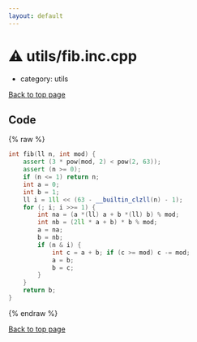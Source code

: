 ```yaml
---
layout: default
---
```


<!-- mathjax config similar to math.stackexchange -->
<script type="text/javascript" async
  src="https://cdnjs.cloudflare.com/ajax/libs/mathjax/2.7.5/MathJax.js?config=TeX-MML-AM_CHTML">
</script>
<script type="text/x-mathjax-config">
  MathJax.Hub.Config({
    TeX: { equationNumbers: { autoNumber: "AMS" }},
    tex2jax: {
      inlineMath: [ ['$','$'] ],
      processEscapes: true
    },
    "HTML-CSS": { matchFontHeight: false },
    displayAlign: "left",
    displayIndent: "2em"
  });
</script>

<script type="text/javascript" src="https://cdnjs.cloudflare.com/ajax/libs/jquery/3.4.1/jquery.min.js"></script>
<script src="https://cdn.jsdelivr.net/npm/jquery-balloon-js@1.1.2/jquery.balloon.min.js" integrity="sha256-ZEYs9VrgAeNuPvs15E39OsyOJaIkXEEt10fzxJ20+2I=" crossorigin="anonymous"></script>
<script type="text/javascript" src="../../assets/js/copy-button.js"></script>
<link rel="stylesheet" href="../../assets/css/copy-button.css" />


# :warning: utils/fib.inc.cpp
* category: utils


[Back to top page](../../index.html)



## Code
{% raw %}
```cpp
int fib(ll n, int mod) {
    assert (3 * pow(mod, 2) < pow(2, 63));
    assert (n >= 0);
    if (n <= 1) return n;
    int a = 0;
    int b = 1;
    ll i = 1ll << (63 - __builtin_clzll(n) - 1);
    for (; i; i >>= 1) {
        int na = (a *(ll) a + b *(ll) b) % mod;
        int nb = (2ll * a + b) * b % mod;
        a = na;
        b = nb;
        if (n & i) {
            int c = a + b; if (c >= mod) c -= mod;
            a = b;
            b = c;
        }
    }
    return b;
}

```
{% endraw %}

[Back to top page](../../index.html)

